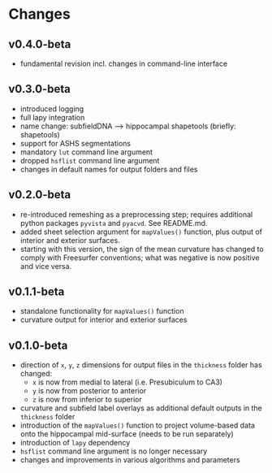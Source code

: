 # Changes

## v0.4.0-beta

- fundamental revision incl. changes in command-line interface

## v0.3.0-beta

- introduced logging
- full lapy integration
- name change: subfieldDNA --> hippocampal shapetools (briefly: shapetools)
- support for ASHS segmentations
- mandatory `lut` command line argument
- dropped `hsflist` command line argument
- changes in default names for output folders and files

## v0.2.0-beta

- re-introduced remeshing as a preprocessing step; requires additional python
  packages `pyvista` and `pyacvd`. See README.md.
- added sheet selection argument for `mapValues()` function, plus output of
  interior and exterior surfaces.
- starting with this version, the sign of the mean curvature has changed to
  comply with Freesurfer conventions; what was negative is now positive and
  vice versa.

## v0.1.1-beta

- standalone functionality for `mapValues()`  function
- curvature output for interior and exterior surfaces

## v0.1.0-beta

- direction of `x`, `y`, `z` dimensions for output files in the `thickness`
  folder has changed:
  - `x` is now from medial to lateral (i.e. Presubiculum to CA3)
  - `y` is now from posterior to anterior
  - `z` is now from inferior to superior
- curvature and subfield label overlays as additional default outputs in the
  `thickness` folder
- introduction of the `mapValues()` function to project volume-based data onto
  the hippocampal mid-surface (needs to be run separately)
- introduction of `lapy` dependency
- `hsflist` command line argument is no longer necessary
- changes and improvements in various algorithms and parameters

